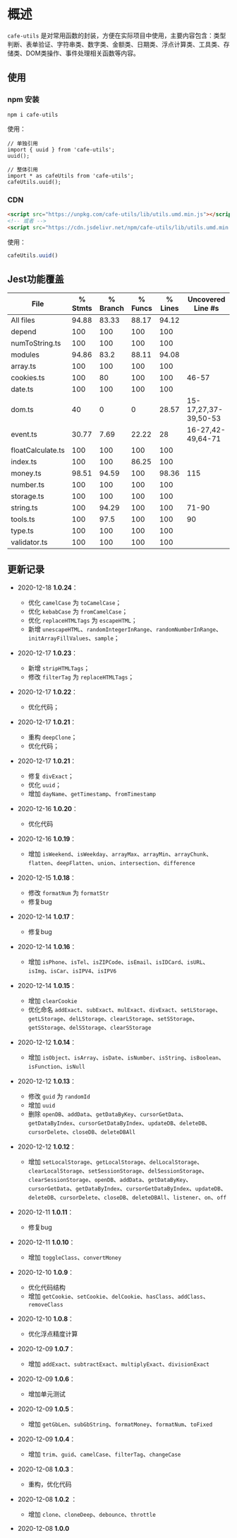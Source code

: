 # 概述

`cafe-utils` 是对常用函数的封装，方便在实际项目中使用，主要内容包含：类型判断、表单验证、字符串类、数字类、金额类、日期类、浮点计算类、工具类、存储类、DOM类操作、事件处理相关函数等内容。

## 使用

### npm 安装

```shell
npm i cafe-utils
```

使用：

```shell
// 单独引用
import { uuid } from 'cafe-utils';
uuid();

// 整体引用
import * as cafeUtils from 'cafe-utils';
cafeUtils.uuid();
```

### CDN

```html
<script src="https://unpkg.com/cafe-utils/lib/utils.umd.min.js"></script>
<!-- 或者 -->
<script src="https://cdn.jsdelivr.net/npm/cafe-utils/lib/utils.umd.min.js"></script>
```

使用：

```js
cafeUtils.uuid()
```

## Jest功能覆盖

File                | % Stmts | % Branch | % Funcs | % Lines | Uncovered Line #s    
--------------------|---------|----------|---------|---------|----------------------
All files           |   94.88 |    83.33 |   88.17 |   94.12 |                      
 depend             |     100 |      100 |     100 |     100 |                      
  numToString.ts    |     100 |      100 |     100 |     100 |                      
 modules            |   94.86 |     83.2 |   88.11 |   94.08 |                      
  array.ts          |     100 |      100 |     100 |     100 |                      
  cookies.ts        |     100 |       80 |     100 |     100 | 46-57
  date.ts           |     100 |      100 |     100 |     100 | 
  dom.ts            |      40 |        0 |       0 |   28.57 | 15-17,27,37-39,50-53
  event.ts          |   30.77 |     7.69 |   22.22 |      28 | 16-27,42-49,64-71   
  floatCalculate.ts |     100 |      100 |     100 |     100 | 
  index.ts          |     100 |      100 |   86.25 |     100 | 
  money.ts          |   98.51 |    94.59 |     100 |   98.36 | 115
  number.ts         |     100 |      100 |     100 |     100 | 
  storage.ts        |     100 |      100 |     100 |     100 | 
  string.ts         |     100 |    94.29 |     100 |     100 | 71-90
  tools.ts          |     100 |     97.5 |     100 |     100 | 90
  type.ts           |     100 |      100 |     100 |     100 | 
  validator.ts      |     100 |      100 |     100 |     100 | 

## 更新记录

* 2020-12-18 **1.0.24**：  
  - 优化 `camelCase` 为  `toCamelCase`；
  - 优化 `kebabCase` 为  `fromCamelCase`；
  - 优化 `replaceHTMLTags` 为 `escapeHTML`；
  - 新增 `unescapeHTML`、`randomIntegerInRange`、`randomNumberInRange`、`initArrayFillValues`、`sample`；

* 2020-12-17 **1.0.23**：  
  - 新增 `stripHTMLTags`；
  - 修改 `filterTag` 为 `replaceHTMLTags`；

* 2020-12-17 **1.0.22**：  
  - 优化代码；

* 2020-12-17 **1.0.21**：  
  - 重构 `deepClone`；
  - 优化代码；

* 2020-12-17 **1.0.21**：  
  - 修复 `divExact`；
  - 优化 `uuid`；
  - 增加 `dayName`、`getTimestamp`、`fromTimestamp`

* 2020-12-16 **1.0.20**：  
  - 优化代码

* 2020-12-16 **1.0.19**：  
  - 增加 `isWeekend`、`isWeekday`、`arrayMax`、`arrayMin`、`arrayChunk`、`flatten`、`deepFlatten`、`union`、`intersection`、`difference`

* 2020-12-15 **1.0.18**：  
  - 修改 `formatNum` 为 `formatStr`
  - 修复bug

* 2020-12-14 **1.0.17**：  
  - 修复bug

* 2020-12-14 **1.0.16**：  
  - 增加 `isPhone`、`isTel`、`isZIPCode`、`isEmail`、`isIDCard`、`isURL`、`isImg`、`isCar`、`isIPV4`、`isIPV6`

* 2020-12-14 **1.0.15**：  
  - 增加 `clearCookie`
  - 优化命名 `addExact`、`subExact`、`mulExact`、`divExact`、`setLStorage`、`getLStorage`、`delLStorage`、`clearLStorage`、`setSStorage`、`getSStorage`、`delSStorage`、`clearSStorage`

* 2020-12-12 **1.0.14**：  
  - 增加 `isObject`、`isArray`、`isDate`、`isNumber`、`isString`、`isBoolean`、`isFunction`、`isNull`

* 2020-12-12 **1.0.13**：  
  - 修改 `guid` 为 `randomId`
  - 增加 `uuid`
  - 删除 `openDB`、`addData`、`getDataByKey`、`cursorGetData`、`getDataByIndex`、`cursorGetDataByIndex`、`updateDB`、`deleteDB`、`cursorDelete`、`closeDB`、`deleteDBAll`

* 2020-12-12 **1.0.12**：  
  - 增加 `setLocalStorage`、`getLocalStorage`、`delLocalStorage`、`clearLocalStorage`、`setSessionStorage`、`delSessionStorage`、`clearSessionStorage`、`openDB`、`addData`、`getDataByKey`、`cursorGetData`、`getDataByIndex`、`cursorGetDataByIndex`、`updateDB`、`deleteDB`、`cursorDelete`、`closeDB`、`deleteDBAll`、`listener`、`on`、`off`

* 2020-12-11 **1.0.11**：  
  - 修复bug

* 2020-12-11 **1.0.10**：  
  - 增加 `toggleClass`、`convertMoney`

* 2020-12-10 **1.0.9**：  
  - 优化代码结构
  - 增加 `getCookie`、`setCookie`、`delCookie`、`hasClass`、`addClass`、`removeClass`

* 2020-12-10 **1.0.8**：  
  - 优化浮点精度计算

* 2020-12-09 **1.0.7**：  
  - 增加 `addExact`、`subtractExact`、`multiplyExact`、`divisionExact`

* 2020-12-09 **1.0.6**：  
  - 增加单元测试

* 2020-12-09 **1.0.5**：  
  - 增加 `getGbLen`、`subGbString`、`formatMoney`、`formatNum`、`toFixed`

* 2020-12-09 **1.0.4**：  
  - 增加 `trim`、`guid`、`camelCase`、`filterTag`、`changeCase`

* 2020-12-08 **1.0.3**：  
  - 重构，优化代码

* 2020-12-08 **1.0.2** ：  
  - 增加 `clone`、`cloneDeep`、`debounce`、`throttle`

* 2020-12-08 **1.0.0**
